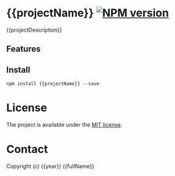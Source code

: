 # {{projectName}} [![NPM version](https://img.shields.io/npm/v/{{projectName}}.svg)](https://www.npmjs.com/package/{{projectName}})

{{projectDescription}}

## Features

## Install
```
npm install {{projectName}} --save
```


# License
The project is available under the [MIT license](https://tldrlegal.com/license/mit-license).

# Contact
Copyright (c) {{year}} {{fullName}}
